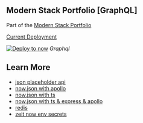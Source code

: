 ## Modern Stack Portfolio [GraphQL]
Part of the [Modern Stack Portfolio](https://github.com/aretecode/modern-stack-web-portfolio)

[Current Deployment](https://jameswiens-graphql.now.sh/graphql)

[![Deploy to now](https://deploy.now.sh/static/button.svg)](https://deploy.now.sh/?repo=https://github.com/aretecode/modern-stack-resume-graphql) _Graphql_

## Learn More
- [json placeholder api](https://jsonplaceholder.typicode.com/)
- [now.json with apollo](https://github.com/zeit/now-examples/blob/master/apollo/now.json)
- [now.json with ts](https://github.com/zeit/og-image/blob/master/now.json)
- [now.json with ts & express & apollo](https://github.com/kyledetella/ts-on-now-2.0)
- [redis](https://redislabs.com/blog/redis-cloud-30mb-ram-30-connections-for-free/)
- [zeit now env secrets](https://zeit.co/docs/v2/deployments/environment-variables-and-secrets)
